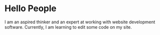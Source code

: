# Hello People
I am an aspired thinker and an expert at working with website development software. Currently, I am learning to edit some code on my site.
